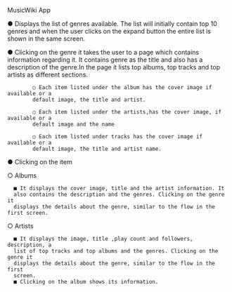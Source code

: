 MusicWiki App

● Displays the list of genres available. The list will initially contain top 10 genres and when
the user clicks on the expand button the entire list is shown in the same screen.

● Clicking on the genre it takes the user to a page which contains information
regarding it. It contains genre as the title and also has a description of the genre.In the page it
lists top albums, top tracks and top artists as different sections.


            ○ Each item listed under the album has the cover image if available or a
            default image, the title and artist.
            
            ○ Each item listed under the artists,has the cover image, if available or a
            default image and the name
            
            ○ Each item listed under tracks has the cover image if available or a
            default image, the title and artist name.

● Clicking on the item

○ Albums

      ■ It displays the cover image, title and the artist information. It
      also contains the description and the genres. Clicking on the genre it
      displays the details about the genre, similar to the flow in the first screen.

○ Artists

      ■ It displays the image, title ,play count and followers, description, a
      list of top tracks and top albums and the genres. Clicking on the genre it
      displays the details about the genre, similar to the flow in the first
      screen.
      ■ Clicking on the album shows its information.
